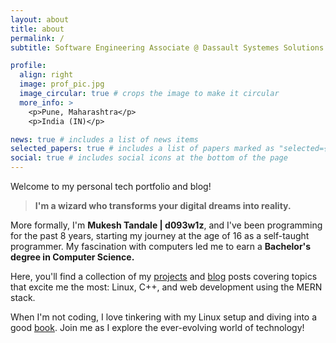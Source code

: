 ```yaml
---
layout: about
title: about
permalink: /
subtitle: Software Engineering Associate @ Dassault Systemes Solutions Lab | BE. Comp

profile:
  align: right
  image: prof_pic.jpg
  image_circular: true # crops the image to make it circular
  more_info: >
    <p>Pune, Maharashtra</p>
    <p>India (IN)</p>

news: true # includes a list of news items
selected_papers: true # includes a list of papers marked as "selected={true}"
social: true # includes social icons at the bottom of the page
---
```


Welcome to my personal tech portfolio and blog!

<blockquote class="my-3">
  <b>I'm a wizard who transforms your digital dreams into reality.</b>
</blockquote>

More formally, I'm <b>Mukesh Tandale \| d093w1z</b>, and I've been programming for the past 8 years, starting my journey at the age of 16 as a self-taught programmer. My fascination with computers led me to earn a <b>Bachelor's degree in Computer Science.</b>

Here, you'll find a collection of my [projects](/projects) and [blog](/blog) posts covering topics that excite me the most: Linux, C++, and web development using the MERN stack.

When I'm not coding, I love tinkering with my Linux setup and diving into a good [book](/blog/tag/books). Join me as I explore the ever-evolving world of technology!
